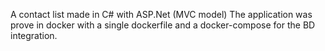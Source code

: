 A contact list made in C# with ASP.Net (MVC model)
The application was prove in docker with a single dockerfile 
and a docker-compose for the BD integration. 